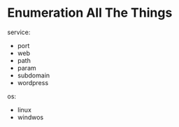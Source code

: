 # Enumeration All The Things

service:

- port
- web
- path
- param
- subdomain
- wordpress

os:

- linux
- windwos
